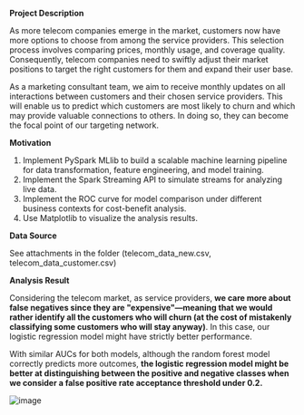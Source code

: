 **Project Description**

As more telecom companies emerge in the market, customers now have more options to choose from among the service providers. This selection process involves comparing prices, monthly usage, and coverage quality.
Consequently, telecom companies need to swiftly adjust their market positions to target the right customers for them and expand their user base.

As a marketing consultant team, we aim to receive monthly updates on all interactions between customers and their chosen service providers. This will enable us to predict which customers are most likely to churn and which may provide valuable connections to others. In doing so, they can become the focal point of our targeting network.

**Motivation**

1. Implement PySpark MLlib to build a scalable machine learning pipeline for data transformation, feature engineering, and model training.
2. Implement the Spark Streaming API to simulate streams for analyzing live data.
3. Implement the ROC curve for model comparison under different business contexts for cost-benefit analysis.
4. Use Matplotlib to visualize the analysis results.

**Data Source**

See attachments in the folder (telecom_data_new.csv, telecom_data_customer.csv)


**Analysis Result**

Considering the telecom market, as service providers, **we care more about false negatives since they are "expensive"—meaning that we would rather identify all the customers who will churn (at the cost of mistakenly classifying some customers who will stay anyway)**. In this case, our logistic regression model might have strictly better performance.

With similar AUCs for both models, although the random forest model correctly predicts more outcomes, **the logistic regression model might be better at distinguishing between the positive and negative classes when we consider a false positive rate acceptance threshold under 0.2.**

![image](https://github.com/legendyen/SungJen_DS_Projects/assets/20420765/0bf50734-7707-47d3-9870-4f25c2b2d9ec)


